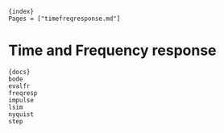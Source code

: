     {index}
    Pages = ["timefreqresponse.md"]

# Time and Frequency response

    {docs}
    bode
    evalfr
    freqresp
    impulse
    lsim
    nyquist
    step
